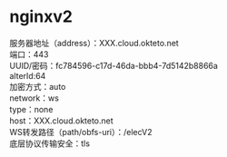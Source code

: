 # nginxv2

服务器地址（address）：XXX.cloud.okteto.net    
端口：443    
UUID/密码：fc784596-c17d-46da-bbb4-7d5142b8866a    
alterId:64   
加密方式：auto    
network：ws   
type：none   
host：XXX.cloud.okteto.net   
WS转发路径（path/obfs-uri）：/elecV2   
底层协议传输安全：tls   

